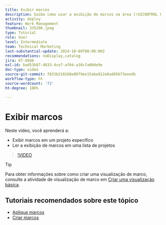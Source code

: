 ```yaml
---
title: Exibir marcos
description: Saiba como usar a exibição de marcos na área [!UICONTROL Projeto].
activity: deploy
feature: Work Management
thumbnail: 335206.jpeg
type: Tutorial
role: User
level: Intermediate
team: Technical Marketing
last-substantial-update: 2024-10-09T00:00:00Z
recommendations: noDisplay,catalog
jira: KT-8946
exl-id: bad53b87-4033-4ce7-af04-a38cfa00de9e
doc-type: video
source-git-commit: f033b210268e8979ee15abe812e6ad85673eeedb
workflow-type: ht
source-wordcount: '72'
ht-degree: 100%

---
```


# Exibir marcos

Neste vídeo, você aprenderá a:

* Exibir marcos em um projeto específico
* Ler a exibição de marcos em uma lista de projetos

>[!VIDEO](https://video.tv.adobe.com/v/335206/?quality=12&learn=on)

>[!TIP]
>
>Para obter informações sobre como criar uma visualização de marco, consulte a atividade de visualização de marco em [Criar uma visualização básica](/help/reporting/basic-reporting/create-a-basic-view.md).

## Tutoriais recomendados sobre este tópico

* [Aplique marcos](/help/manage-work/approval-processes-and-milestone-paths/apply-milestones.md)
* [Criar marcos](/help/administration-and-setup/approval-processes-and-milestone-paths/creating-milestones.md)

